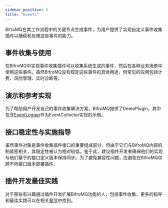 ```yaml
---
sidebar_position: 3 
title: "Events"
---
```


BifroMQ在其工作流程中的关键节点生成事件，为用户提供了实现自定义事件收集插件以捕获和处理这些事件的能力。

## 事件收集与使用

在BifroMQ中实现事件收集插件可以收集系统生成的事件，然后在各种业务场景中使用这些事件。虽然BifroMQ没有规定这些事件的具体用途，但常见的应用包括计费、风险管理、实时诊断等。

## 演示和参考实现

为了帮助用户开发自己的事件收集解决方案，BifroMQ提供了DemoPlugin，其中包含[EventLogger](https://github.com/bifromqio/bifromq/blob/main/build/build-plugin-demo/src/main/java/com/baidu/demo/plugin/EventLogger.java)作为EventCollector实现的示例。

## 接口稳定性与实施指导

虽然事件对象是事件收集插件接口的重要组成部分，但由于它们与BifroMQ内部机制紧密相关，其稳定性被认为相对较低。鉴于此，建议插件开发者确保他们的实现与他们基于的接口定义版本保持同步。为了避免兼容性问题，应避免在BifroMQ中跨不同接口版本部署插件。

## 插件开发最佳实践
对于那些有兴趣通过插件开发扩展BifroMQ功能的人，包括事件收集，更多的指导和最佳实践可以在相关[章节](../../06_plugin/5_plugin_practice.md)中找到。